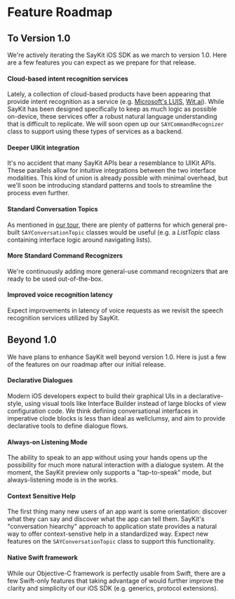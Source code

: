 # Feature Roadmap

## To Version 1.0

We're actively iterating the SayKit iOS SDK as we march to version 1.0. Here are a few features you can expect as we prepare for that release.

#### Cloud-based intent recognition services

Lately, a collection of cloud-based products have been appearing that provide intent recognition as a service (e.g. [Microsoft's LUIS](https://www.luis.ai), [Wit.ai](https://wit.ai)). While SayKit has been designed specifically to keep as much logic as possible on-device, these services offer a robust natural language understanding that is difficult to replicate. We will soon open up our `SAYCommandRecognizer` class to support using these types of services as a backend.

#### Deeper UIKit integration

It's no accident that many SayKit APIs bear a resemblance to UIKit APIs. These parallels allow for intuitive integrations between the two interface modalities. This kind of union is already possible with minimal overhead, but we'll soon be introducing standard patterns and tools to streamline the process even further.

#### Standard Conversation Topics

As mentioned in [our tour](./Tour/06-conversation-topics.md), there are plenty of patterns for which general pre-built `SAYConversationTopic` classes would be useful (e.g. a *ListTopic* class containing interface logic around navigating lists).

#### More Standard Command Recognizers

We're continuously adding more general-use command recognizers that are ready to be used out-of-the-box.

#### Improved voice recognition latency

Expect improvements in latency of voice requests as we revisit the speech recognition services utilized by SayKit.

## Beyond 1.0

We have plans to enhance SayKit well beyond version 1.0. Here is just a few of the features on our roadmap after our initial release.

#### Declarative Dialogues

Modern iOS developers expect to build their graphical UIs in a declarative-style, using visual tools like Interface Builder instead of large blocks of view configuration code. We think defining conversational interfaces in imperative clode blocks is less than ideal as wellclumsy, and aim to provide declarative tools to define dialogue flows.

#### Always-on Listening Mode

The ability to speak to an app without using your hands opens up the possibility for much more natural interaction with a dialogue system. At the moment, the SayKit preview only supports a "tap-to-speak" mode, but always-listening mode is in the works.

#### Context Sensitive Help

The first thing many new users of an app want is some orientation: discover what they can say and discover what the app can tell them. SayKit's "conversation hiearchy" approach to application state provides a natural way to offer context-senstive help in a standardized way. Expect new features on the `SAYConversationTopic` class to support this functionality.

#### Native Swift framework

While our Objective-C framework is perfectly usable from Swift, there are a few Swift-only features that taking advantage of would further improve the clarity and simplicity of our iOS SDK (e.g. generics, protocol extensions).
